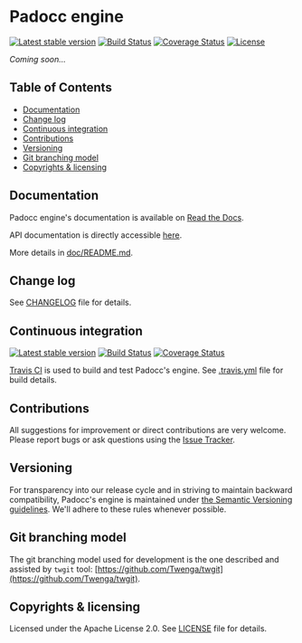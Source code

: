 # Padocc engine

[![Latest stable version](http://img.shields.io/packagist/v/Hi-Media/Padocc-engine.svg?style=flat "Latest stable version")](https://packagist.org/packages/Hi-Media/Padocc-engine)
[![Build Status](http://img.shields.io/travis/Hi-Media/Padocc-engine/stable.svg?style=flat)](http://travis-ci.org/Hi-Media/Padocc-engine)
[![Coverage Status](http://img.shields.io/coveralls/Hi-Media/Padocc-engine/stable.svg?style=flat)](https://coveralls.io/r/Hi-Media/Padocc-engine)
[![License](http://img.shields.io/packagist/l/Hi-Media/Padocc-engine.svg?style=flat)](https://packagist.org/packages/Hi-Media/Padocc-engine)

*Coming soon…*

## Table of Contents

  * [Documentation](#documentation)
  * [Change log](#change-log)
  * [Continuous integration](#continuous-integration)
  * [Contributions](#contributions)
  * [Versioning](#versioning)
  * [Git branching model](#git-branching-model)
  * [Copyrights & licensing](#copyrights--licensing)

## Documentation
Padocc engine's documentation is available on [Read the Docs](http://padocc-engine.readthedocs.org/).

API documentation is directly accessible [here](http://padocc-engine.readthedocs.org/en/latest/_static/index.html).

More details in [doc/README.md](doc/README.md).

## Change log
See [CHANGELOG](CHANGELOG.md) file for details.

## Continuous integration

[![Latest stable version](http://img.shields.io/packagist/v/Hi-Media/Padocc-engine.svg?style=flat "Latest stable version")](https://packagist.org/packages/Hi-Media/Padocc-engine)
[![Build Status](http://img.shields.io/travis/Hi-Media/Padocc-engine/stable.svg?style=flat)](http://travis-ci.org/Hi-Media/Padocc-engine)
[![Coverage Status](http://img.shields.io/coveralls/Hi-Media/Padocc-engine/stable.svg?style=flat)](https://coveralls.io/r/Hi-Media/Padocc-engine)

[Travis CI](http://travis-ci.org/) is used to build and test Padocc's engine.
See [.travis.yml](.travis.yml) file for build details.

## Contributions
All suggestions for improvement or direct contributions are very welcome.
Please report bugs or ask questions using the [Issue Tracker](https://github.com/Hi-Media/Padocc-engine/issues).

## Versioning

For transparency into our release cycle and in striving to maintain backward compatibility,
Padocc's engine is maintained under [the Semantic Versioning guidelines](http://semver.org/).
We'll adhere to these rules whenever possible.

## Git branching model
The git branching model used for development is the one described and assisted by `twgit` tool: [https://github.com/Twenga/twgit](https://github.com/Twenga/twgit).

## Copyrights & licensing
Licensed under the Apache License 2.0.
See [LICENSE](LICENSE) file for details.
